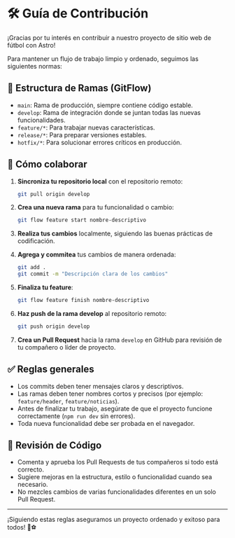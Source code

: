 # 🛠️ Guía de Contribución

¡Gracias por tu interés en contribuir a nuestro proyecto de sitio web de fútbol con Astro!

Para mantener un flujo de trabajo limpio y ordenado, seguimos las siguientes normas:

## 📂 Estructura de Ramas (GitFlow)

- `main`: Rama de producción, siempre contiene código estable.
- `develop`: Rama de integración donde se juntan todas las nuevas funcionalidades.
- `feature/*`: Para trabajar nuevas características.
- `release/*`: Para preparar versiones estables.
- `hotfix/*`: Para solucionar errores críticos en producción.

## 🚀 Cómo colaborar

1. **Sincroniza tu repositorio local** con el repositorio remoto:
   ```bash
   git pull origin develop
   ```

2. **Crea una nueva rama** para tu funcionalidad o cambio:
   ```bash
   git flow feature start nombre-descriptivo
   ```

3. **Realiza tus cambios** localmente, siguiendo las buenas prácticas de codificación.

4. **Agrega y commitea** tus cambios de manera ordenada:
   ```bash
   git add .
   git commit -m "Descripción clara de los cambios"
   ```

5. **Finaliza tu feature**:
   ```bash
   git flow feature finish nombre-descriptivo
   ```

6. **Haz push de la rama develop** al repositorio remoto:
   ```bash
   git push origin develop
   ```

7. **Crea un Pull Request** hacia la rama `develop` en GitHub para revisión de tu compañero o líder de proyecto.

## ✅ Reglas generales

- Los commits deben tener mensajes claros y descriptivos.
- Las ramas deben tener nombres cortos y precisos (por ejemplo: `feature/header`, `feature/noticias`).
- Antes de finalizar tu trabajo, asegúrate de que el proyecto funcione correctamente (`npm run dev` sin errores).
- Toda nueva funcionalidad debe ser probada en el navegador.

## 👀 Revisión de Código

- Comenta y aprueba los Pull Requests de tus compañeros si todo está correcto.
- Sugiere mejoras en la estructura, estilo o funcionalidad cuando sea necesario.
- No mezcles cambios de varias funcionalidades diferentes en un solo Pull Request.

---

¡Siguiendo estas reglas aseguramos un proyecto ordenado y exitoso para todos! 🚀⚽
